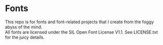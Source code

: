 # Fonts

This repo is for fonts and font-related projects that I create from the foggy abyss of the mind.\
All fonts are licensed under the SIL Open Font License V1.1. See LICENSE.txt for the juicy details.
